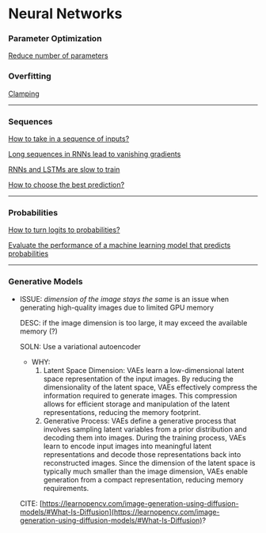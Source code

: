 # Neural Networks

### Parameter Optimization

[Reduce number of parameters](Neural%20Networks%20bd4d93fa2afb487fa02f2f2e877659ad/Reduce%20number%20of%20parameters%20f228b55424894f9a8bf60bc5fbc66ef9.md) 

### Overfitting

[Clamping](Neural%20Networks%20bd4d93fa2afb487fa02f2f2e877659ad/Clamping%202e2f6208c50744b29c54b8b6edb64518.md)

---

### Sequences

[How to take in a sequence of inputs?](Neural%20Networks%20bd4d93fa2afb487fa02f2f2e877659ad/How%20to%20take%20in%20a%20sequence%20of%20inputs%204a1faf2457e545dd913dcf7fe1ed95d5.md) 

[Long sequences in RNNs lead to vanishing gradients](Neural%20Networks%20bd4d93fa2afb487fa02f2f2e877659ad/Long%20sequences%20in%20RNNs%20lead%20to%20vanishing%20gradients%20c2827729a1894426a6e62722b75add4f.md) 

[RNNs and LSTMs are slow to train](Neural%20Networks%20bd4d93fa2afb487fa02f2f2e877659ad/RNNs%20and%20LSTMs%20are%20slow%20to%20train%20f86c708767d74456b35c1f0c61519934.md) 

[How to choose the best prediction?](Neural%20Networks%20bd4d93fa2afb487fa02f2f2e877659ad/How%20to%20choose%20the%20best%20prediction%20091de1026e0246de8212161eb669cdc5.md)

---

### Probabilities

[How to turn logits to probabilities?](Neural%20Networks%20bd4d93fa2afb487fa02f2f2e877659ad/How%20to%20turn%20logits%20to%20probabilities%206217f1d4c71642ab92a717657135b2a8.md)

[Evaluate the performance of a machine learning model that predicts probabilities](Neural%20Networks%20bd4d93fa2afb487fa02f2f2e877659ad/Evaluate%20the%20performance%20of%20a%20machine%20learning%20mod%20d1f088d2b2a8498f84524b8b97562452.md) 

---

### Generative Models

- ISSUE: *dimension of the image stays the same* is an issue when generating high-quality images due to limited GPU memory
    
    DESC: if the image dimension is too large, it may exceed the available memory (?)
    
    SOLN: Use a variational autoencoder
    
    - WHY:
        1. Latent Space Dimension: VAEs learn a low-dimensional latent space representation of the input images. By reducing the dimensionality of the latent space, VAEs effectively compress the information required to generate images. This compression allows for efficient storage and manipulation of the latent representations, reducing the memory footprint.
        2. Generative Process: VAEs define a generative process that involves sampling latent variables from a prior distribution and decoding them into images. During the training process, VAEs learn to encode input images into meaningful latent representations and decode those representations back into reconstructed images. Since the dimension of the latent space is typically much smaller than the image dimension, VAEs enable generation from a compact representation, reducing memory requirements.
    
    CITE: [https://learnopencv.com/image-generation-using-diffusion-models/#What-Is-Diffusion](https://learnopencv.com/image-generation-using-diffusion-models/#What-Is-Diffusion)?